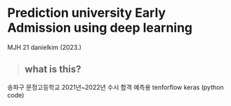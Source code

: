 # **Prediction university Early Admission using deep learning**

MJH 21 danielkim (2023.)

> ## what is this?
송파구 문정고등학교 2021년~2022년 수시 합격 예측용 tenforflow keras (python code)
